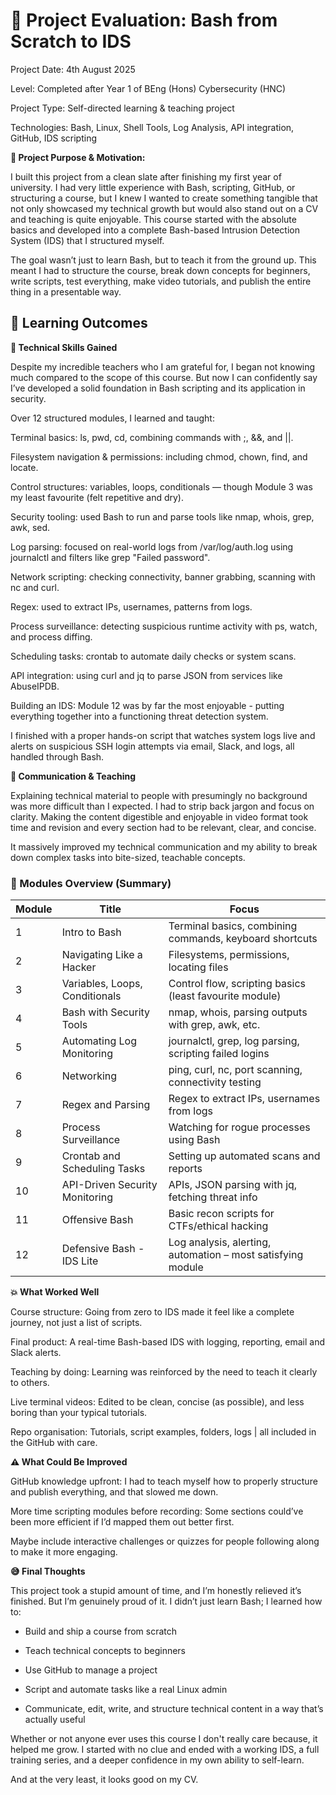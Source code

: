 # 📘 Project Evaluation: Bash from Scratch to IDS

Project Date: 4th August 2025

Level: Completed after Year 1 of BEng (Hons) Cybersecurity (HNC)

Project Type: Self-directed learning & teaching project

Technologies: Bash, Linux, Shell Tools, Log Analysis, API integration, GitHub, IDS scripting

**📢 Project Purpose & Motivation:**

I built this project from a clean slate after finishing my first year of university. I had very little experience with Bash, scripting, GitHub, or structuring a course, but I knew I wanted to create something tangible that not only showcased my technical growth but would also stand out on a CV and teaching is quite enjoyable. This course started with the absolute basics and developed into a complete Bash-based Intrusion Detection System (IDS) that I structured myself.

The goal wasn’t just to learn Bash, but to teach it from the ground up. This meant I had to structure the course, break down concepts for beginners, write scripts, test everything, make video tutorials, and publish the entire thing in a presentable way.

## 🔁 Learning Outcomes

**🔧 Technical Skills Gained**

Despite my incredible teachers who I am grateful for, I began not knowing much compared to the scope of this course. But now I can confidently say I’ve developed a solid foundation in Bash scripting and its application in security.

Over 12 structured modules, I learned and taught:

Terminal basics: ls, pwd, cd, combining commands with ;, &&, and ||.

Filesystem navigation & permissions: including chmod, chown, find, and locate.

Control structures: variables, loops, conditionals — though Module 3 was my least favourite (felt repetitive and dry).

Security tooling: used Bash to run and parse tools like nmap, whois, grep, awk, sed.

Log parsing: focused on real-world logs from /var/log/auth.log using journalctl and filters like grep "Failed password".

Network scripting: checking connectivity, banner grabbing, scanning with nc and curl.

Regex: used to extract IPs, usernames, patterns from logs.

Process surveillance: detecting suspicious runtime activity with ps, watch, and process diffing.

Scheduling tasks: crontab to automate daily checks or system scans.

API integration: using curl and jq to parse JSON from services like AbuseIPDB.

Building an IDS: Module 12 was by far the most enjoyable - putting everything together into a functioning threat detection system.

I finished with a proper hands-on script that watches system logs live and alerts on suspicious SSH login attempts via email, Slack, and logs, all handled through Bash.

**💬 Communication & Teaching**

Explaining technical material to people with presumingly no background was more difficult than I expected. I had to strip back jargon and focus on clarity. Making the content digestible and enjoyable in video format took time and revision and every section had to be relevant, clear, and concise.

It massively improved my technical communication and my ability to break down complex tasks into bite-sized, teachable concepts.

### 🧪 Modules Overview (Summary)

| Module | Title                            | Focus                                                             |
|--------|----------------------------------|-------------------------------------------------------------------|
| 1      | Intro to Bash                    | Terminal basics, combining commands, keyboard shortcuts           |
| 2      | Navigating Like a Hacker         | Filesystems, permissions, locating files                          |
| 3      | Variables, Loops, Conditionals   | Control flow, scripting basics (least favourite module)           |
| 4      | Bash with Security Tools         | nmap, whois, parsing outputs with grep, awk, etc.                 |
| 5      | Automating Log Monitoring        | journalctl, grep, log parsing, scripting failed logins            |
| 6      | Networking                       | ping, curl, nc, port scanning, connectivity testing               |
| 7      | Regex and Parsing                | Regex to extract IPs, usernames from logs                         |
| 8      | Process Surveillance             | Watching for rogue processes using Bash                           |
| 9      | Crontab and Scheduling Tasks     | Setting up automated scans and reports                            |
| 10     | API-Driven Security Monitoring   | APIs, JSON parsing with jq, fetching threat info                  |
| 11     | Offensive Bash                   | Basic recon scripts for CTFs/ethical hacking                      |
| 12     | Defensive Bash - IDS Lite        | Log analysis, alerting, automation – most satisfying module       |


**💥 What Worked Well**

Course structure: Going from zero to IDS made it feel like a complete journey, not just a list of scripts.

Final product: A real-time Bash-based IDS with logging, reporting, email and Slack alerts.

Teaching by doing: Learning was reinforced by the need to teach it clearly to others.

Live terminal videos: Edited to be clean, concise (as possible), and less boring than your typical tutorials.

Repo organisation: Tutorials, script examples, folders, logs | all included in the GitHub with care.

**⚠️ What Could Be Improved**

GitHub knowledge upfront: I had to teach myself how to properly structure and publish everything, and that slowed me down.

More time scripting modules before recording: Some sections could’ve been more efficient if I’d mapped them out better first.

Maybe include interactive challenges or quizzes for people following along to make it more engaging.

**😅 Final Thoughts**

This project took a stupid amount of time, and I’m honestly relieved it’s finished. But I’m genuinely proud of it. I didn’t just learn Bash; I learned how to:

- Build and ship a course from scratch

- Teach technical concepts to beginners

- Use GitHub to manage a project

- Script and automate tasks like a real Linux admin

- Communicate, edit, write, and structure technical content in a way that’s actually useful

Whether or not anyone ever uses this course I don't really care because, it helped me grow. I started with no clue and ended with a working IDS, a full training series, and a deeper confidence in my own ability to self-learn.

And at the very least, it looks good on my CV.
